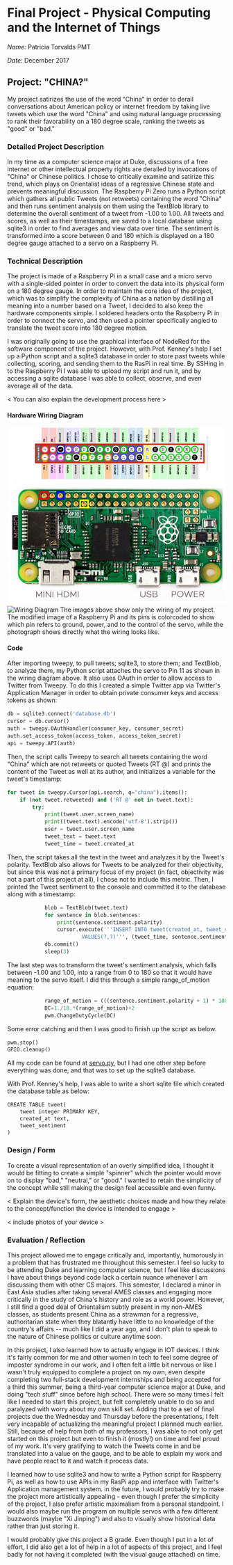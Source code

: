 # Final Project - Physical Computing and the Internet of Things

*Name:* Patricia Torvalds PMT

*Date:* December 2017

## Project: "CHINA?"

My project satirizes the use of the word "China" in order to derail conversations about American policy or internet freedom by taking live tweets which use the word "China" and using natural language processing to rank their favorability on a 180 degree scale, ranking the tweets as "good" or "bad."

### Detailed Project Description

In my time as a computer science major at Duke, discussions of a free internet or other intellectual property rights are derailed by invocations of "China" or Chinese politics. I chose to critically examine and satirize this trend, which plays on Orientalist ideas of a regressive Chinese state and prevents meaningful discussion.
The Raspberry Pi Zero runs a Python script which gathers all public Tweets (not retweets) containing the word "China" and then runs sentiment analysis on them using the TextBlob library to determine the overall sentiment of a tweet from -1.00 to 1.00. All tweets and scores, as well as their timestamps, are saved to a local database using sqlite3 in order to find averages and view data over time. The sentiment is transformed into a score between 0 and 180 which is displayed on a 180 degree gauge attached to a servo on a Raspberry Pi.


### Technical Description

The project is made of a Raspberry Pi in a small case and a micro servo with a single-sided pointer in order to convert the data into its physical form on  a 180 degree gauge. In order to maintain the core idea of the project, which was to simplify the complexity of China as a nation by distilling all meaning into a number based on a Tweet, I decided to also keep the hardware components simple. I soldered headers onto the Raspberry Pi in order to connect the servo, and then used a pointer specifically angled to translate the tweet score into 180 degree motion.

I was originally going to use the graphical interface of NodeRed for the software component of the project. However, with Prof. Kenney's help I set up a Python script and a sqlite3 database in order to store past tweets while collecting, scoring, and sending them to the RasPi in real time. By SSHing in to the Raspberry Pi I was able to upload my script and run it, and by accessing a sqlite database I was able to collect, observe, and even average all of the data.


< You can also explain the development process here >


#### Hardware Wiring Diagram
![Wiring Diagram](images/zero-pins.jpg)
![Wiring Diagram](images/wiringimg.png)
The images above show only the wiring of my project. The modified image of a Raspberry Pi and its pins is colorcoded to show which pin refers to ground, power, and to the control of the servo, while the photograph shows directly what the wiring looks like.

#### Code

After importing tweepy, to pull tweets; sqlite3, to store them; and TextBlob, to analyze them, my Python script attaches the servo to Pin 11 as shown in the wiring diagram above. It also uses OAuth in order to allow access to Twitter from Tweepy. To do this I created a simple Twitter app via Twitter's Application Manager in order to obtain private consumer keys and access tokens as shown:

```python
db = sqlite3.connect('database.db')
cursor = db.cursor()
auth = tweepy.OAuthHandler(consumer_key, consumer_secret)
auth.set_access_token(access_token, access_token_secret)
api = tweepy.API(auth)
```

Then, the script calls Tweepy to search all tweets containing the word "China" which are not retweets or quoted Tweets (RT @) and prints the content of the Tweet as well at its author, and initializes a variable for the tweet's timestamp:
```python
for tweet in tweepy.Cursor(api.search, q="china").items():
    if (not tweet.retweeted) and ('RT @' not in tweet.text):
        try:
            print(tweet.user.screen_name)
            print((tweet.text).encode('utf-8').strip())
            user = tweet.user.screen_name
            tweet_text = tweet.text
            tweet_time = tweet.created_at
```

Then, the script takes all the text in the tweet and analyzes it by the Tweet's polarity. TextBlob also allows for Tweets to be analyzed for their objectivity, but since this was not a primary focus of my project (in fact, objectivity was not a part of this project at all), I chose not to include this metric. Then, I printed the Tweet sentiment to the console and committed it to the database along with a timestamp:
```python
            blob = TextBlob(tweet.text)
            for sentence in blob.sentences:
                print(sentence.sentiment.polarity)
                cursor.execute('''INSERT INTO tweet(created_at, tweet_sentiment)
                        VALUES(?,?)''', (tweet_time, sentence.sentiment.polarity))
            db.commit()
            sleep(3)
```

The last step was to transform the tweet's sentiment analysis, which falls between -1.00 and 1.00, into a range from 0 to 180 so that it would have meaning to the servo itself. I did this through a simple range_of_motion equation:
```python
            range_of_motion = (((sentence.sentiment.polarity + 1) * 180) / 2)
            DC=1./18.*(range_of_motion)+2
            pwm.ChangeDutyCycle(DC)
```

Some error catching and then I was good to finish up the script as below.
```python
pwm.stop()
GPIO.cleanup()
```

All my code can be found at [servo.py](code/servo.py), but I had one other step before everything was done, and that was to set up the sqlite3 database.

With Prof. Kenney's help, I was able to write a short sqlite file which created the database table as below:
```
CREATE TABLE tweet(
	tweet integer PRIMARY KEY,
	created_at text,
	tweet_sentiment
)
```

### Design / Form

To create a visual representation of an overly simplified idea, I thought it would be fitting to create a simple "spinner" which the pointer would move on to display "bad," "neutral," or "good." I wanted to retain the simplicity of the concept while still making the design feel accessible and even funny. 

< Explain the device's form, the aesthetic choices made and how they relate to the concept/function the device is intended to engage >

< include photos of your device >

### Evaluation / Reflection

This project allowed me to engage critically and, importantly, humorously in a problem that has frustrated me throughout this semester. I feel so lucky to be attending Duke and learning computer science, but I feel like discussions I have about things beyond code lack a certain nuance whenever I am discussing them with other CS majors. This semester, I declared a minor in East Asia studies after taking several AMES classes and engaging more critically in the study of China's history and role as a world power. However, I still find a good deal of Orientalism subtly present in my non-AMES classes, as students present China as a strawman for a regressive, authoritarian state when they blatantly have little to no knowledge of the country's affairs -- much like I did a year ago, and I don't plan to speak to the nature of Chinese politics or culture anytime soon.

In this project, I also learned how to actually engage in IOT devices. I think it's fairly common for me and other women in tech to feel some degree of imposter syndrome in our work, and I often felt a little bit nervous or like I wasn't truly equipped to complete a project on my own, even despite completing two full-stack development internships and being accepted for a third this summer, being a third-year computer science major at Duke, and doing "tech stuff" since before high school. There were so many times I felt like I needed to start this project, but felt completely unable to do so and paralyzed with worry about my own skill set. Adding that to a set of final projects due the Wednesday and Thursday before the presentations, I felt very incapable of actualizing the meaningful project I planned much earlier. Still, because of help from both of my professors, I was able to not only get started on this project but even to finish it (mostly!) on time and feel proud of my work. It's very gratifying to watch the Tweets come in and be translated into a value on the gauge, and to be able to explain my work and have people react to it and watch it process data. 

I learned how to use sqlite3 and how to write a Python script for Raspberry Pi, as well as how to use APIs in my RasPi app and interface with Twitter's Application management system. in the future, I would probably try to make the project more artistically appealing - even though I prefer the simplicity of the project, I also prefer artistic maximalism from a personal standpoint. I would also maybe run the program on multiple servos with a few different buzzwords (maybe "Xi Jinping") and also to visually show historical data rather than just storing it.

I would probably give this project a B grade. Even though I put in a lot of effort, I did also get a lot of help in a lot of aspects of this project, and I feel badly for not having it completed (with the visual gauge attached) on time.
